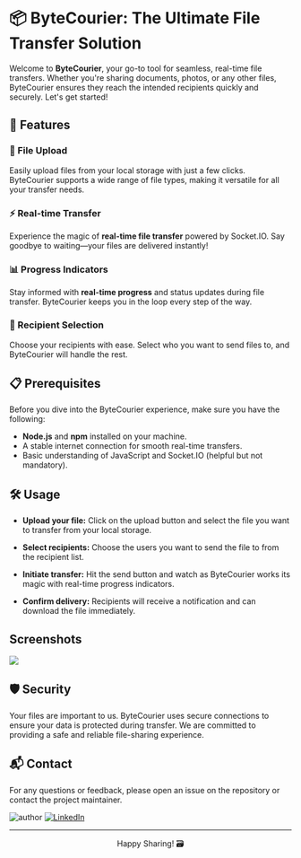 # 📦 ByteCourier: The Ultimate File Transfer Solution

Welcome to **ByteCourier**, your go-to tool for seamless, real-time file transfers. Whether you're sharing documents, photos, or any other files, ByteCourier ensures they reach the intended recipients quickly and securely. Let's get started!

## 🚀 Features

### 📁 File Upload 

Easily upload files from your local storage with just a few clicks. ByteCourier supports a wide range of file types, making it versatile for all your transfer needs.

### ⚡ Real-time Transfer
Experience the magic of **real-time file transfer** powered by Socket.IO. Say goodbye to waiting—your files are delivered instantly!

### 📊 Progress Indicators
Stay informed with **real-time progress** and status updates during file transfer. ByteCourier keeps you in the loop every step of the way.

### 👥 Recipient Selection
Choose your recipients with ease. Select who you want to send files to, and ByteCourier will handle the rest.

## 📋 Prerequisites

Before you dive into the ByteCourier experience, make sure you have the following:

- **Node.js** and **npm** installed on your machine.
- A stable internet connection for smooth real-time transfers.
- Basic understanding of JavaScript and Socket.IO (helpful but not mandatory).

## 🛠️ Usage

- **Upload your file:** Click on the upload button and select the file you want to transfer from your local storage.

- **Select recipients:** Choose the users you want to send the file to from the recipient list.

- **Initiate transfer:** Hit the send button and watch as ByteCourier works its magic with real-time progress indicators.

- **Confirm delivery:** Recipients will receive a notification and can download the file immediately.

## Screenshots
<img src="images/WhatsApp Image 2024-08-02 at 13.25.55.jpeg">

## 🛡️ Security

Your files are important to us. ByteCourier uses secure connections to ensure your data is protected during transfer. We are committed to providing a safe and reliable file-sharing experience.

## 📬 Contact

For any questions or feedback, please open an issue on the repository or contact the project maintainer.

![author](https://img.shields.io/badge/author-Yash--Mall-blue)
[![LinkedIn](https://img.shields.io/badge/LinkedIn-Connect-blue)](https://www.linkedin.com/in/yashmall/)


---


<p align="center"> Happy Sharing! 🗃 </p>

